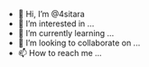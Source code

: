 - 👋 Hi, I’m @4sitara
- 👀 I’m interested in ...
- 🌱 I’m currently learning ...
- 💞️ I’m looking to collaborate on ...
- 📫 How to reach me ...

<!---
4sitara/4sitara is a ✨ special ✨ repository because its `README.md` (this file) appears on your GitHub profile.
You can click the Preview link to take a look at your changes.
--->
